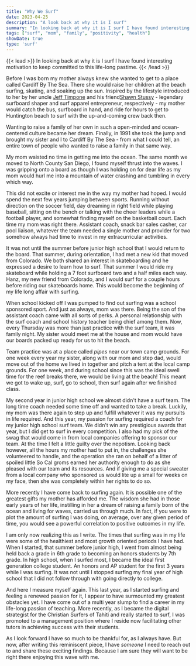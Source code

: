 ```yaml
---
title: "Why We Surf"
date: 2023-04-25
description: "A look back at why it is I surf"
summary: "In looking back at why it is I surf I have found interesting motivation to keep committed to this life-long pastime."
tags: ["surf", "mom", "family", "positivity", "health"]
showDate: true
type: 'surf'
---
```


{{< lead >}}
In looking back at why it is I surf I have found interesting motivation to keep committed to this life-long pastime.
{{< /lead >}}

Before I was born my mother always knew she wanted to get to a place called Cardiff By The Sea. There she would raise her children at the beach surfing, skating, and soaking up the sun. Inspired by the lifestyle introduced to her by her uncle [Jeff Timpone](https://www.facebook.com/timponehawaii/) and his friend[Shawn Stussy](https://en.wikipedia.org/wiki/Stüssy) - legendary surfboard shaper and surf apparel entrepreneur, respectively - my mother would catch the bus, surfboard in hand, and ride for hours to get to Huntington beach to surf with the up-and-coming crew back then.

Wanting to raise a family of her own in such a open-minded and ocean-centered culture became her dream. Finally, in 1991 she took the jump and brought my sister and I to Cardiff By The Sea - from what I could tell, an entire town of people who wanted to raise a family in that same way.

My mom waisted no time in getting me into the ocean. The same month we moved to North County San Diego, I found myself thrust into the waves. I was gripping onto a board as though I was holding on for dear life as my mom would hurl me into a mountain of water crashing and tumbling in every which way.

This did not excite or interest me in the way my mother had hoped. I would spend the next few years jumping between sports. Running without direction on the soccer field, day dreaming in right field while playing baseball, sitting on the bench or talking with the cheer leaders while a football player, and somewhat finding myself on the basketball court. Each time my mom was right there. Assistant coach, snack bar sales casher, car pool liaison, whatever the team needed a single mother and provider for two somehow always had time to invest in my extracurricular activities.

It was not until the summer before junior high school that I would return to the board. That summer, during orientation, I had met a new kid that moved from Colorado. We both shared an interest in skateboarding and he expressed a desire to learn how to surf. That summer I would ride my skateboard while holding a 7 foot surfboard two and a half miles each way. Hanz, my new friend from Colorado, and I would surf for a couple hours before riding our skateboards home. This would become the beginning of my life long affair with surfing.

When school kicked off I was pumped to find out surfing was a school sponsored sport. And just as always, mom was there. Being the son of the assistant coach came with all sorts of perks. A personal relationship with the surf coach and school history teacher being chief among them. Now, every Thursday was more than just practice with the surf team, it was family night. My sister would meet me at the house and mom would have our boards packed up ready for us to hit the beach. 

Team practice was at a place called *pipes* near our town camp grounds. For one week every year my sister, along with our mom and step dad, would move out of the home we lived in together and pitch a tent at the local camp grounds. For one week, and during school since this was the ideal swell time for the reef breaks there, we would be living at the beach! This meant we got to wake up, surf, go to school, then surf again after we finished class.

My second year in junior high school we almost didn't have a surf team. The long time coach needed some time off and wanted to take a break. Luckily, my mom was there again to step up and fulfill whatever it was my pursuits in life required. And this year, my passion for surfing required a coach for my junior high school surf team. We didn't win any prestigious awards that year, but I did get to surf in every competition. I also had my pick of the swag that would come in from local companies offering to sponsor our team. At the time I felt a little guilty over the nepotism. Looking back however, all the hours my mother had to put in, the challenges she volunteered to handle, and the operation she ran on behalf of a litter of spoiled little So Cal groms earned her authority enough to do as she pleased with our team and its resources. And if giving me a special sweater from a local company who sponsored us would lite up a small for weeks on my face, then she was completely within her rights to do so.

More recently I have come back to surfing again. It is possible one of the greatest gifts my mother has afforded me. The wisdom she had in those early years of her life, instilling in her a dream of raising a family born of the ocean and living for waves, carried us through much. In fact, if you were to plot the amount of surfing I was doing, on average, over any given period of time, you would see a powerful correlation to positive outcomes in my life.

I am only now realizing this as I write. The times that surfing was in my life were some of the healthiest and most growth oriented periods I have had. When I started, that summer before junior high, I went from almost being held back a grade in 6th grade to becoming an honors students by 7th grade. In high school, when I surfed most, I became the ideal first generation college student. An honors and AP student for the first 3 years while I was surfing. It was not until I stopped surfing my final year of high school that I did not follow through with going directly to college.

And here I measure myself again. This last year, as I started surfing and feeling a renewed passion for it, I appear to have surmounted my greatest obstacles yet. I have come out of a multi year slump to find a career in my life-long passion of teaching. More recently, as I became the digital strategist for the Christian Surfers of Tahiti and really started to surf, I was promoted to a management position where I reside now facilitating other tutors in achieving success with their students.

As I look forward I have so much to be thankful for, as I always have. But now, after writing this reminiscent piece, I have *someone* I need to reach out to and share these exciting findings. Because I am sure they will want to be right there enjoying this wave with me.